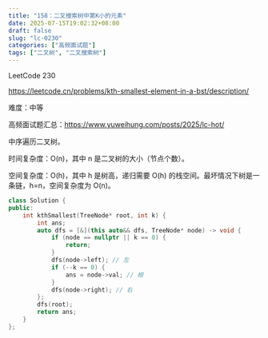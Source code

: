 ```yaml
---
title: "158：二叉搜索树中第K小的元素"
date: 2025-07-15T19:02:32+08:00
draft: false
slug: "lc-0230"
categories: ["高频面试题"]
tags: ["二叉树", "二叉搜索树"]
---
```


LeetCode 230

https://leetcode.cn/problems/kth-smallest-element-in-a-bst/description/

难度：中等

高频面试题汇总：https://www.yuweihung.com/posts/2025/lc-hot/

中序遍历二叉树。

时间复杂度：O(n)，其中 n 是二叉树的大小（节点个数）。

空间复杂度：O(h)，其中 h 是树高，递归需要 O(h) 的栈空间。最坏情况下树是一条链，h=n，空间复杂度为 O(n)。

<!--more-->

```cpp
class Solution {
public:
    int kthSmallest(TreeNode* root, int k) {
        int ans;
        auto dfs = [&](this auto&& dfs, TreeNode* node) -> void {
            if (node == nullptr || k == 0) {
                return;
            }
            dfs(node->left); // 左
            if (--k == 0) {
                ans = node->val; // 根
            }
            dfs(node->right); // 右
        };
        dfs(root);
        return ans;
    }
};
```
